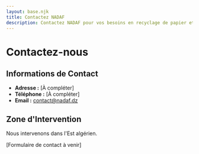 ```yaml
---
layout: base.njk
title: Contactez NADAF
description: Contactez NADAF pour vos besoins en recyclage de papier et carton.
---
```


# Contactez-nous

## Informations de Contact

- **Adresse :** [À compléter]
- **Téléphone :** [À compléter]
- **Email :** contact@nadaf.dz

## Zone d'Intervention

Nous intervenons dans l'Est algérien.

[Formulaire de contact à venir]
